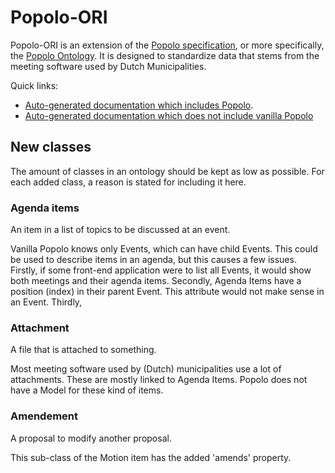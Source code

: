 # Popolo-ORI
Popolo-ORI is an extension of the [Popolo specification](http://popoloproject.com), or more specifically, the [Popolo Ontology](https://raw.githubusercontent.com/joepsz/popolo-spec/ontology/ontology.owl). It is designed to standardize data that stems from the meeting software used by Dutch Municipalities.

Quick links:
* [Auto-generated documentation which includes Popolo](http://www.essepuntato.it/lode/imported/reasoner/https://raw.githubusercontent.com/joepsz/popolo-ori/master/popolo-ext.owl).
* [Auto-generated documentation which does not include vanilla Popolo](http://www.essepuntato.it/lode/owlapi/reasoner/https://raw.githubusercontent.com/joepsz/popolo-ori/master/popolo-ext.owl)

## New classes
The amount of classes in an ontology should be kept as low as possible. For each added class, a reason is stated for including it here.

### Agenda items
An item in a list of topics to be discussed at an event.

Vanilla Popolo knows only Events, which can have child Events. This could be used to describe items in an agenda, but this causes a few issues. Firstly, if some front-end application were to list all Events, it would show both meetings and their agenda items. Secondly, Agenda Items have a position (index) in their parent Event. This attribute would not make sense in an Event. Thirdly,

### Attachment
A file that is attached to something.

Most meeting software used by (Dutch) municipalities use a lot of attachments. These are mostly linked to Agenda Items. Popolo does not have a Model for these kind of items.

### Amendement
A proposal to modify another proposal.

This sub-class of the Motion item has the added 'amends' property.

